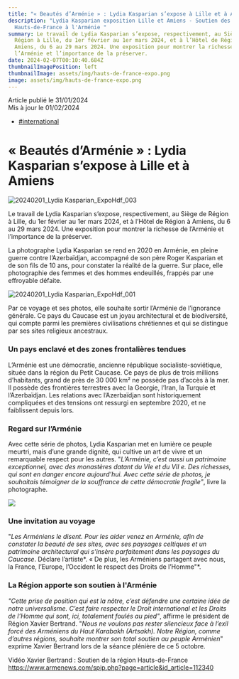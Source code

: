 ```yaml
---
title: "« Beautés d’Arménie » : Lydia Kasparian s’expose à Lille et à Amiens"
description: "Lydia Kasparian exposition Lille et Amiens - Soutien des
  Hauts-de-France à l'Arménie "
summary: Le travail de Lydia Kasparian s’expose, respectivement, au Siège de
  Région à Lille, du 1er février au 1er mars 2024, et à l’Hôtel de Région à
  Amiens, du 6 au 29 mars 2024. Une exposition pour montrer la richesse de
  l’Arménie et l’importance de la préserver.
date: 2024-02-07T00:10:40.684Z
thumbnailImagePosition: left
thumbnailImage: assets/img/hauts-de-france-expo.png
image: assets/img/hauts-de-france-expo.png
---
```

<!--StartFragment-->

Article publié le 31/01/2024\
Mis à jour le 01/02/2024

[](https://www.hautsdefrance.fr/mot/culture/)

* [\#international](https://www.hautsdefrance.fr/mot/international/)

# « Beautés d’Arménie » : Lydia Kasparian s’expose à Lille et à Amiens

![20240201_Lydia Kasparian_ExpoHdf_003](https://www.hautsdefrance.fr/app/uploads/2024/01/20240201_Lydia-Kasparian_ExpoHdf_003-750x375.png)

Le travail de Lydia Kasparian s’expose, respectivement, au Siège de Région à Lille, du 1er février au 1er mars 2024, et à l’Hôtel de Région à Amiens, du 6 au 29 mars 2024. Une exposition pour montrer la richesse de l’Arménie et l’importance de la préserver.

La photographe Lydia Kasparian se rend en 2020 en Arménie, en pleine guerre contre l’Azerbaïdjan, accompagné de son père Roger Kasparian et de son fils de 10 ans, pour constater la réalité de la guerre. Sur place, elle photographie des femmes et des hommes endeuillés, frappés par une effroyable défaite.

![20240201_Lydia Kasparian_ExpoHdf_001](https://www.hautsdefrance.fr/app/uploads/2024/01/20240201_Lydia-Kasparian_ExpoHdf_001-480x270.png)

Par ce voyage et ses photos, elle souhaite sortir l’Arménie de l’ignorance générale. Ce pays du Caucase est un joyau architectural et de biodiversité, qui compte parmi les premières civilisations chrétiennes et qui se distingue par ses sites religieux ancestraux.

### Un pays enclavé et des zones frontalières tendues

L’Arménie est une démocratie, ancienne république socialiste-soviétique, située dans la région du Petit Caucase. Ce pays de plus de trois millions d’habitants, grand de près de 30 000 km² ne possède pas d’accès à la mer. Il possède des frontières terrestres avec la Georgie, l’Iran, la Turquie et l’Azerbaïdjan. Les relations avec l’Azerbaïdjan sont historiquement compliquées et des tensions ont ressurgi en septembre 2020, et ne faiblissent depuis lors.

### Regard sur l’Arménie

Avec cette série de photos, Lydia Kasparian met en lumière ce peuple meurtri, mais d’une grande dignité, qui cultive un art de vivre et un remarquable respect pour les autres. "*L’Arménie, c’est aussi un patrimoine exceptionnel, avec des monastères datant du VIe et du VII e. Des richesses, qui sont en danger encore aujourd’hui. Avec cette série de photos, je souhaitais témoigner de la souffrance de cette démocratie fragile"*, livre la photographe.

![](https://www.hautsdefrance.fr/app/uploads/2024/01/20240201_Lydia-Kasparian_ExpoHdf_002-500x380.png)

### Une invitation au voyage

"*Les Arméniens le disent. Pour les aider venez en Arménie, afin de constater la beauté de ses sites, avec ses paysages celtiques et un patrimoine architectural qui s’insère parfaitement dans les paysages du Caucase*. Déclare l’artiste*. « De plus, les Arméniens partagent avec nous, la France, l’Europe, l’Occident le respect des Droits de l’Homme"*.

### La Région apporte son soutien à l'Arménie

*"Cette prise de position qui est la nôtre, c’est défendre une certaine idée de notre universalisme. C’est faire respecter le Droit international et les Droits de l’Homme qui sont, ici, totalement foulés au pied"*, affirme le président de Région Xavier Bertrand. "*Nous ne voulons pas rester silencieux face à l’exil forcé des Arméniens du Haut Karabakh (Artsakh).* *Notre Région, comme d’autres régions, souhaite montrer son total soutien au peuple Arménien*" exprime Xavier Bertrand lors de la séance plénière de ce 5 octobre.

Vidéo Xavier Bertrand : Soutien de la région Hauts-de-France\
https://www.armenews.com/spip.php?page=article&id_article=112340

<!--EndFragment-->